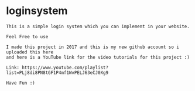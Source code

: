 # loginsystem
  
    This is a simple login system which you can implement in your website.
    
    Feel Free to use

    I made this project in 2017 and this is my new github account so i uploaded this here
    and here is a YouTube link for the video tutorials for this project :)

    Link: https://www.youtube.com/playlist?list=PLj8di8PN8tGF1P4mf1WvPELJ63eCJ0Xg9

    Have Fun :)
